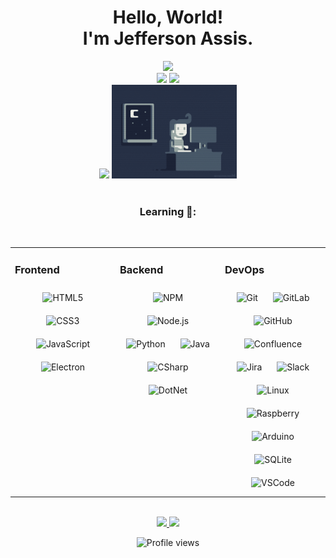 <h1 align="center">Hello, World! <br> I'm Jefferson Assis.</h1>

<div align="center">
<img height="150em" src="https://github-profile-summary-cards.vercel.app/api/cards/profile-details?username=jeffassis&theme=tokyonight"/> 
<br/>
<img height="150em" src="https://github-readme-stats.vercel.app/api?username=jeffassis&show_icons=true&theme=tokyonight&include_all_commits=true&count_private=false&hide_border=true"/>
<img height="150em" src="https://github-readme-stats.vercel.app/api/top-langs/?username=jeffassis&layout=compact&langs_count=7&theme=tokyonight&hide_border=true"/> 
<br/>
<img height="150em" src="https://github-readme-streak-stats.herokuapp.com/?user=jeffassis&theme=tokyonight&hide_border=true"/> 
<img alt="Jefferson-Pic" height="150" src="jeffassis.gif">
</div>
</br>
<div>
  <h3 align="center"> Learning 🌱: </h3>
</br>
  
<table><tr><td valign="top" width="33%">
  
### Frontend  
<div align="center">   
<img style="margin: 10px" src="https://profilinator.rishav.dev/skills-assets/html5-original-wordmark.svg" alt="HTML5" height="50" />  
<img style="margin: 10px" src="https://profilinator.rishav.dev/skills-assets/css3-original-wordmark.svg" alt="CSS3" height="50" />  
<img style="margin: 10px" src="https://profilinator.rishav.dev/skills-assets/javascript-original.svg" alt="JavaScript" height="50" /> 
<img style="margin: 10px" src="https://profilinator.rishav.dev/skills-assets/electron-original.svg" alt="Electron" height="50" />  
</div>

</td><td valign="top" width="33%">

### Backend  
<div align="center">  
<img style="margin: 10px" src="https://cdn.jsdelivr.net/gh/devicons/devicon/icons/npm/npm-original-wordmark.svg" alt="NPM" height="50" /> 
<img style="margin: 10px" src="https://profilinator.rishav.dev/skills-assets/nodejs-original-wordmark.svg" alt="Node.js" height="50" />   
<img style="margin: 10px" src="https://profilinator.rishav.dev/skills-assets/python-original.svg" alt="Python" height="50" />  
<img style="margin: 10px" src="https://cdn.jsdelivr.net/gh/devicons/devicon/icons/java/java-original-wordmark.svg" alt="Java" height="50" /> 
<img style="margin: 10px" src="https://cdn.jsdelivr.net/gh/devicons/devicon/icons/csharp/csharp-original.svg" alt="CSharp" height="50" />
<img style="margin: 10px" src="https://cdn.jsdelivr.net/gh/devicons/devicon/icons/dot-net/dot-net-original-wordmark.svg" alt="DotNet" height="50" />
</div>

</td><td valign="top" width="33%">

### DevOps  
<div align="center">  
<img style="margin: 10px" src="https://profilinator.rishav.dev/skills-assets/git-scm-icon.svg" alt="Git" height="50" />  
<img style="margin: 10px" src="https://profilinator.rishav.dev/skills-assets/gitlab.svg" alt="GitLab" height="50" />
<img style="margin: 10px" src="https://cdn.jsdelivr.net/gh/devicons/devicon/icons/github/github-original-wordmark.svg" alt="GitHub" height="50" />
<img style="margin: 10px" src="https://cdn.jsdelivr.net/gh/devicons/devicon/icons/confluence/confluence-original-wordmark.svg" alt="Confluence" height="50" />
<img style="margin: 10px" src="https://cdn.jsdelivr.net/gh/devicons/devicon/icons/jira/jira-original-wordmark.svg" alt="Jira" height="50" />
<img style="margin: 10px" src="https://cdn.jsdelivr.net/gh/devicons/devicon/icons/slack/slack-original-wordmark.svg" alt="Slack" height="50" />
<img style="margin: 10px" src="https://cdn.jsdelivr.net/gh/devicons/devicon/icons/linux/linux-original.svg" alt="Linux" height="50" />
<img style="margin: 10px" src="https://cdn.jsdelivr.net/gh/devicons/devicon/icons/raspberrypi/raspberrypi-original.svg" alt="Raspberry" height="50" />
<img style="margin: 10px" src="https://cdn.jsdelivr.net/gh/devicons/devicon/icons/arduino/arduino-original-wordmark.svg" alt="Arduino" height="50" />
<img style="margin: 10px" src="https://cdn.jsdelivr.net/gh/devicons/devicon/icons/sqlite/sqlite-original-wordmark.svg" alt="SQLite" height="50" />
<img style="margin: 10px" src="https://cdn.jsdelivr.net/gh/devicons/devicon/icons/vscode/vscode-original.svg" alt="VSCode" height="50" />
</div>

</td></tr></table>  

<br/>   

<!--CONTATOS -->
<div align="center">
<a href="https://www.linkedin.com/in/jefferson-assis-de-souza-bb157297/" target="_blank"><img src="https://img.shields.io/badge/-LinkedIn-%230077B5?style=for-the-badge&logo=linkedin&logoColor=white" target="_blank">
</a>
<a href="" target="_blank"><img src="https://img.shields.io/badge/Currículo-blueviolet?style=for-the-badge"></a>
<p> <img src="https://komarev.com/ghpvc/?username=jeffassis&color=blueviolet" alt="Profile views"/></p>
</div>
  

